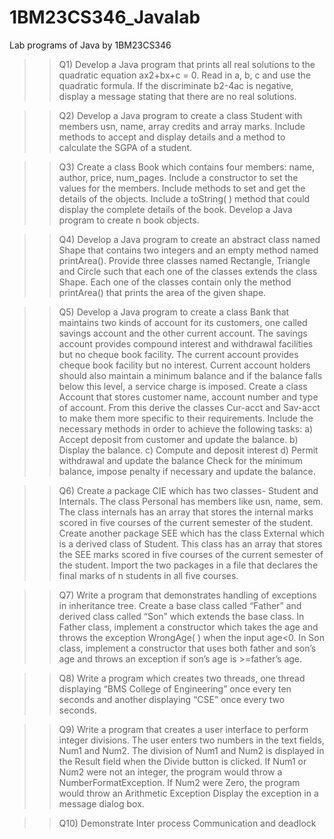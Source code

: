 # 1BM23CS346_Javalab
Lab programs of Java by 1BM23CS346

>> Q1) Develop a Java program that prints all real solutions to the quadratic equation ax2+bx+c = 0. Read in a, b, c and use the quadratic formula. If the discriminate b2-4ac is negative, display a message stating that there are no real solutions.

>> Q2) Develop a Java program to create a class Student with members usn, name, array credits and array marks. Include methods to accept and display details and a method to calculate the SGPA of a student.

>> Q3) Create a class Book which contains four members: name, author, price, num_pages. Include a constructor to set the values for the members. Include methods to set and get the details of the objects. Include a toString( ) method that could display the complete details of the book. Develop a Java program to create n book objects.

>> Q4) Develop a Java program to create an abstract class named Shape that contains two integers and an empty method named printArea(). Provide three classes named Rectangle, Triangle and Circle such that each one of the classes extends the class Shape. Each one of the classes contain only the method printArea() that prints the area of the given shape.

>> Q5) Develop a Java program to create a class Bank that maintains two kinds of account for its customers, one called savings account and the other current account. The savings account provides compound interest and withdrawal facilities but no cheque book facility. The current account provides cheque book facility but no interest. Current account holders should also maintain a minimum balance and if the balance falls below this level, a service charge is imposed. Create a class Account that stores customer name, account number and type of account. From this derive the classes Cur-acct and Sav-acct to make them more specific to their requirements. Include the necessary methods in order to achieve the following tasks: a) Accept deposit from customer and update the balance. b) Display the balance. c) Compute and deposit interest d) Permit withdrawal and update the balance Check for the minimum balance, impose penalty if necessary and update the balance.

>> Q6) Create a package CIE which has two classes- Student and Internals. The class Personal has members like usn, name, sem. The class internals has an array that stores the  internal marks scored in five courses of the current semester of the student. Create another package SEE which has the class External which is a derived class of Student. This class has an array that stores the SEE marks scored in five courses of the current semester of the student. Import the two packages in a file that declares the final marks of n students in all five courses.

>> Q7) Write a program that demonstrates handling of exceptions in inheritance tree. Create a base class called “Father” and derived class called “Son” which extends the base class. In Father class, implement a constructor which takes the age and throws the exception WrongAge( ) when the input age<0. In Son class, implement a constructor that uses both father and son’s age and throws an exception if son’s age is >=father’s age.

>> Q8) Write a program which creates two threads, one thread displaying “BMS College of Engineering” once every ten seconds and another displaying “CSE” once every two seconds.

>> Q9) Write a program that creates a user interface to perform integer divisions. The user enters two numbers in the text fields, Num1 and Num2. The division of Num1 and Num2 is displayed in the Result field when the Divide button is clicked. If Num1 or Num2 were not an integer, the program would throw a NumberFormatException. If Num2 were Zero, the program would throw an Arithmetic Exception Display the exception in a message dialog box.

>> Q10) Demonstrate Inter process Communication and deadlock 
